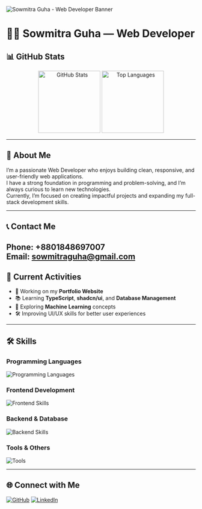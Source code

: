 ![Sowmitra Guha - Web Developer Banner](https://i.ibb.co/4wbVJnB9/github-header-banner.png)



# 🧑‍💻 Sowmitra Guha — Web Developer  

## 📊 GitHub Stats  

<p align="center">
  <img src="https://github-readme-stats.vercel.app/api?username=sowmitraguho&show_icons=true&theme=tokyonight" alt="GitHub Stats" height="165" />
  <img src="https://github-readme-stats.vercel.app/api/top-langs/?username=sowmitraguho&layout=compact&theme=tokyonight" alt="Top Languages" height="165" />
</p>


---

## 👋 About Me  
I’m a passionate Web Developer who enjoys building clean, responsive, and user-friendly web applications.  
I have a strong foundation in programming and problem-solving, and I’m always curious to learn new technologies.  
Currently, I’m focused on creating impactful projects and expanding my full-stack development skills.  

---
## 📞 Contact Me  
Phone: +8801848697007  
Email: sowmitraguha@gmail.com
---

## 🚀 Current Activities  
- 🎨 Working on my **Portfolio Website**  
- 📚 Learning **TypeScript**, **shadcn/ui**, and **Database Management**  
- 🤖 Exploring **Machine Learning** concepts  
- 🛠 Improving UI/UX skills for better user experiences  

---

## 🛠️ Skills  

### **Programming Languages**  
<p>
  <img src="https://skillicons.dev/icons?i=c,cpp,js,py" alt="Programming Languages" />
</p>

### **Frontend Development**  
<p>
  <img src="https://skillicons.dev/icons?i=html,css,tailwind,react,nextjs" alt="Frontend Skills" />
</p>

### **Backend & Database**  
<p>
  <img src="https://skillicons.dev/icons?i=nodejs,express,mongodb" alt="Backend Skills" />
</p>

### **Tools & Others**  
<p>
  <img src="https://skillicons.dev/icons?i=git,github,vscode,figma" alt="Tools" />
</p>

---

## 🌐 Connect with Me  
<p>
  <a href="https://github.com/gowmitraguho"><img src="https://skillicons.dev/icons?i=github" alt="GitHub" /></a>
  <a href="https://www.linkedin.com/in/sowmitra-guha-a6066b329"><img src="https://skillicons.dev/icons?i=linkedin" alt="LinkedIn" /></a>
</p>
